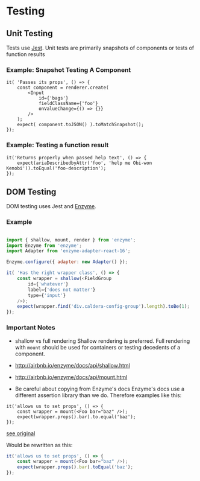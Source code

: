 # Testing

## Unit Testing
Tests use [Jest](https://facebook.github.io/jest/docs/en/expect.html). Unit tests are primarily snapshots of components or tests of function results


### Example: Snapshot Testing A Component
```
it( 'Passes its props', () => {
    const component = renderer.create(
        <Input
            id={'bags'}
            fieldClassName={'foo'}
            onValueChange={() => {}}
        />
    );
    expect( component.toJSON() ).toMatchSnapshot();
});
```

### Example: Testing a function result
```
it('Returns properly when passed help text', () => {
    expect(ariaDescribedbyAttr('foo', 'help me Obi-won Kenobi')).toEqual('foo-description');
});

```
## DOM Testing
DOM testing uses Jest and [Enzyme](http://airbnb.io/enzyme).

### Example

```js

import { shallow, mount, render } from 'enzyme';
import Enzyme from 'enzyme';
import Adapter from 'enzyme-adapter-react-16';

Enzyme.configure({ adapter: new Adapter() });

it( 'Has the right wrapper class', () => {
    const wrapper = shallow(<FieldGroup
        id={'whatever'}
        label={'does not matter'}
        type={'input'}
    />);
    expect(wrapper.find('div.caldera-config-group').length).toBe(1);
});
```

### Important Notes

* shallow vs full rendering
Shallow rendering is preferred. Full rendering with `mount` should be used for containers or testing decedents of a component.

* http://airbnb.io/enzyme/docs/api/shallow.html
* http://airbnb.io/enzyme/docs/api/mount.html

* Be careful about copying from Enzyme's docs
Enzyme's docs use a different assertion library than we do. Therefore examples like this:

```
it('allows us to set props', () => {
    const wrapper = mount(<Foo bar="baz" />);
    expect(wrapper.props().bar).to.equal('baz');
});
```

[see original](http://airbnb.io/enzyme/docs/api/mount.html)

Would be rewritten as this:

```js
it('allows us to set props', () => {
    const wrapper = mount(<Foo bar="baz" />);
    expect(wrapper.props().bar).toEqual('baz');
});
```

